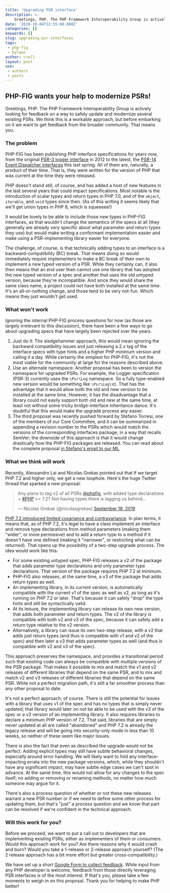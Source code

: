 ```yaml
---
title: 'Upgrading PSR interface'
description: >-
    Greetings, PHP. The PHP Framework Interoperability Group is actively looking for feedback on a way to safely update and modernize several existing PSRs. We think this is a workable approach, but before embarking on it we want to get feedback from the broader community. That means you.
date: '2019-10-04T12:55:00.000Z'
categories: []
keywords: []
slug: upgrading-psr-interfaces
tags:
 - php-fig
 - bylaws
author: crell
layout: post
use:
 - authors
 - posts
---
```


## PHP-FIG wants your help to modernize PSRs!

Greetings, PHP. The PHP Framework Interoperability Group is actively looking for feedback on a way to safely update and modernize several existing PSRs. We think this is a workable approach, but before embarking on it we want to get feedback from the broader community. That means you.

### The problem

PHP-FIG has been publishing PHP interface specifications for years now, from the original [PSR-3 logger interface](https://github.com/php-fig/log) in 2012 to the latest, the [PSR-14 Event Dispatcher interfaces](https://github.com/php-fig/event-dispatcher) this last spring. All of them are, naturally, a product of their time. That is, they were written for the version of PHP that was current at the time they were released.

PHP doesn't stand still, of course, and has added a host of new features in the last several years that could impact specifications. Most notable is the introduction of scalar types and return types in PHP 7.0, and of the `object`, `iterable`, and `void` types since then. (As of this writing it seems likely that we'll get union types in PHP 8, which is squeeeee!)

It would be lovely to be able to include those new types in PHP-FIG interfaces, as that wouldn't change the semantics of the specs at all (they generally are already very specific about what parameter and return types they use) but would make writing a conformant implementation easier and make using a PSR-implementing library easier for everyone.

The challenge, of course, is that technically adding types to an interface is a backward-compatibility (BC) break. That means doing so would immediately require implementers to make a BC break of their own to implement a new typed version of a PSR. While they certainly can, it also then means that an end user then cannot use one library that has adopted the new typed version of a spec and another that uses the old untyped version, because they're incompatible. And since they would share the same class name, a project could not have both installed at the same time. It's an all-or-nothing change, and those tend to be very not-fun. Which means they just wouldn't get used.

### What won't work

Ignoring the internal PHP-FIG process questions for now (as those are largely irrelevant to this discussion), there have been a few ways to go about upgrading specs that have largely been rejected over the years.

1. Just do it: The sledgehammer approach, this would mean ignoring the backward compatibility issues and just releasing a 2.x tag of the interface specs with type hints and a higher PHP minimum version and calling it a day. While certainly the simplest for PHP-FIG, it's not the most viable for the community at large for the reasons described above.
2. Use an alternate namespace: Another proposal has been to version the namespace for upgraded PSRs. For example, the Logger specification (PSR-3) currently uses the `\Psr\Log` namespace. So a fully type-enabled new version would be something like `\Psr\Log\V2`. That has the advantage that it would allow both the old and new version to be installed at the same time. However, it has the disadvantage that a library could not easily support both old and new at the same time, at least not without some tricky bridge-interface inheritance dance. It's doubtful that this would make the upgrade process any easier.
3. The third proposal was recently pushed forward by Stefano Torresi, one of the members of our Core Committee, and it can be summarized in appending a revision number to the PSRs which would match the versions of the corresponding interfaces package, in a way that recalls SemVer; the downside of this approach is that it would change drastically how the PHP-FIG packages are released. You can read about the complete proposal [in Stefano's email to our ML](https://groups.google.com/d/msg/php-fig/OyC3plRYhqg/u03zLMv0BQAJ).

### What we think will work

Recently, Alessandro Lai and Nicolas Grekas pointed out that if we target PHP 7.2 and higher only, we get a new loophole. Here's the huge Twitter thread that sparked a new proposal:

<blockquote class="twitter-tweet"><p lang="en" dir="ltr">Any plans to tag v2 of all PSRs <a href="https://twitter.com/phpfig?ref_src=twsrc%5Etfw">@phpfig</a>, with added type declarations + <a href="https://twitter.com/hashtag/PHP?src=hash&amp;ref_src=twsrc%5Etfw">#PHP</a> &gt;= 7.2? Not having types there is lagging us behind...</p>&mdash; Nicolas Grekas (@nicolasgrekas) <a href="https://twitter.com/nicolasgrekas/status/1174290079105392645?ref_src=twsrc%5Etfw">September 18, 2019</a></blockquote> <script async src="https://platform.twitter.com/widgets.js" charset="utf-8"></script>

[PHP 7.2 introduced limited covariance and contravariance](https://wiki.php.net/rfc/parameter-no-type-variance). In plan terms, it means that, as of PHP 7.2, it's legal to have a class implement an interface and remove type declarations from method parameters (making them "wider", or more permissive) and to add a return type to a method if it doesn't have one defined (making it "narrower", or restricting what can be returned). That opens up the possibility of a two-step upgrade process. The idea would work like this:

* For some existing untyped spec, PHP-FIG releases a v2 of the package that adds parameter type declarations and only parameter type declarations. That version of the package requires PHP 7.2 at minimum.
* PHP-FIG also releases, at the same time, a v3 of the package that adds return types as well.
* An implementing library, in its current version, is automatically compatible with the current v1 of the spec as well as v2, as long as it's running on PHP 7.2 or later. That's because it can safely "drop" the type hints and still be syntactically valid.
* At its leisure, the implementing library can release its own new version, that adds both parameter *and* return types. The v2 of the library is compatible with both v2 and v3 of the spec, because it can safely add a return type relative to the v2 version.
* Alternatively, a library can issue its own two-step release, with a v2 that adds just return types (and thus is compatible with v1 and v2 of the spec) and then later a v3 that adds parameter types as well (and thus is compatible with v2 and v3 of the spec).

This approach preserves the namespace, and provides a transitional period such that existing code can always be compatible with multiple versions of the PSR package. That makes it possible to mix and match the v1 and v2 releases of different libraries that depend on the same PSR, and to mix and match v2 and v3 releases of different libraries that depend on the same PSR. While not a perfect migration path, it's still a far smoother process than any other proposal to date.

It's not a perfect approach, of course. There is still the potential for issues with a library that uses v1 of the spec and has no types that is simply never updated; that library would later on not be able to be used with the v3 of the spec or a v3 version of an implementing library. It also requires libraries to declare a minimum PHP version of 7.2. That said, libraries that are simply never updated at all are called "abandoned" and PHP 7.2 is already the legacy release and will be going into security-only mode in less than 10 weeks, so neither of these seem like major issues.

There is also the fact that even as described the upgrade would not be perfect. Adding explicit types may still have subtle behavioral changes, especially around error handling. We will likely want to fold any interface-impacting errata into the new package versions, which, while they shouldn't have any significant impact, may have subtle edge cases we can't spot in advance. At the same time, this would not allow for any changes to the spec itself; no adding or removing or renaming methods, no matter how much someone may argue for it.

There's also a process question of whether or not these new releases warrant a new PSR number or if we need to define some other process for updating them, but that's "just" a process question and we know that part can be resolved if we're confident in the technical approach.

### Will this work for you?

Before we proceed, we want to put a call out to developers that are implementing existing PSRs, either as implementers of them or consumers. Would this approach work for you? Are there reasons why it would crash and burn? Would you take a 1-release or 2-release approach yourself? (The 2 release approach has a bit more effort but greater cross-compatibility.)

We have set up a short [Google Form to collect feedback](https://docs.google.com/forms/d/e/1FAIpQLSf9q_cdsY00WSZ6fSia9Qq9ErDIeexNzNeEFsfRHd8pTFYF4g/viewform). While input from any PHP developer is welcome, feedback from those directly leveraging PSR interfaces is of the most interest. If that's you, please take a few moments to weigh in on this proposal. Thank you for helping to make PHP better!
